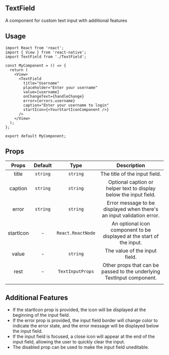 ## TextField

A component for custom text input with additional features

## Usage

```
import React from 'react';
import { View } from 'react-native';
import TextField from './TextField';

const MyComponent = () => {
  return (
    <View>
      <TextField
        title="Username"
        placeholder="Enter your username"
        value={username}
        onChangeText={handleChange}
        error={errors.username}
        caption="Enter your username to login"
        startIcon={<YourStartIconComponent />}
      />
    </View>
  );
};

export default MyComponent;
```

## Props

|   Props   | Default  |       Type        |                              Description                              |
| :-------: | :------: | :---------------: | :-------------------------------------------------------------------: |
|   title   | `string` |     `string`      |                     The title of the input field.                     |
|  caption  | `string` |     `string`      |   Optional caption or helper text to display below the input field.   |
|   error   | `string` |     `string`      | Error message to be displayed when there's an input validation error. |
| startIcon |    -     | `React.ReactNode` | An optional icon component to be displayed at the start of the input. |
|   value   |    -     |     `string`      |                     The value of the input field.                     |
|   rest    |    -     | `TextInputProps`  | Other props that can be passed to the underlying TextInput component. |
|           |

## Additional Features

- If the startIcon prop is provided, the icon will be displayed at the beginning of the input field.
- If the error prop is provided, the input field border will change color to indicate the error state, and the error message will be displayed below the input field.
- If the input field is focused, a close icon will appear at the end of the input field, allowing the user to quickly clear the input.
- The disabled prop can be used to make the input field uneditable.
